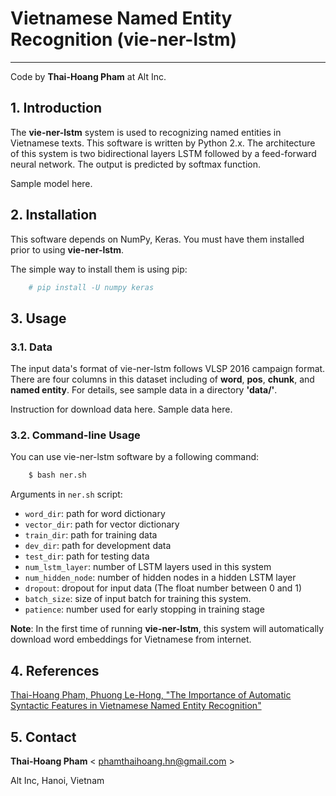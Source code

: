 # Vietnamese Named Entity Recognition (vie-ner-lstm)
-----------------------------------------------------------------
Code by **Thai-Hoang Pham** at Alt Inc. 

## 1. Introduction

The **vie-ner-lstm** system is used to recognizing named entities in Vietnamese texts. This software is written by Python 2.x. The architecture of this system is two bidirectional layers LSTM followed by a feed-forward neural network. The output is predicted by softmax function.

Sample model here.

## 2. Installation

This software depends on NumPy, Keras. You must have them installed prior to using **vie-ner-lstm**.

The simple way to install them is using pip:

```sh
	# pip install -U numpy keras
```
## 3. Usage

### 3.1. Data

The input data's format of vie-ner-lstm follows VLSP 2016 campaign format. There are four columns in this dataset including of **word**, **pos**, **chunk**, and **named entity**. For details, see sample data in a directory **'data/'**.

Instruction for download data here.
Sample data here.
### 3.2. Command-line Usage

You can use vie-ner-lstm software by a following command:

```sh
	$ bash ner.sh
```

Arguments in ``ner.sh`` script:

* ``word_dir``:       path for word dictionary
* ``vector_dir``:         path for vector dictionary
* ``train_dir``:   path for training data
* ``dev_dir``:      path for development data
* ``test_dir``:      path for testing data
* ``num_lstm_layer``:      number of LSTM layers used in this system
* ``num_hidden_node``:     number of hidden nodes in a hidden LSTM layer
* ``dropout``:      dropout for input data (The float number between 0 and 1)
* ``batch_size``:      size of input batch for training this system.
* ``patience``:      number used for early stopping in training stage


**Note**: In the first time of running **vie-ner-lstm**, this system will automatically download word embeddings for Vietnamese from internet.

## 4. References

[Thai-Hoang Pham, Phuong Le-Hong, "The Importance of Automatic Syntactic Features in Vietnamese Named Entity Recognition"](https://arxiv.org/abs/1705.10610)

## 5. Contact

**Thai-Hoang Pham** < phamthaihoang.hn@gmail.com >

Alt Inc, Hanoi, Vietnam
